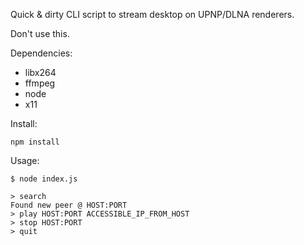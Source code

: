Quick & dirty CLI script to stream desktop on UPNP/DLNA renderers.

Don't use this.

Dependencies:
- libx264
- ffmpeg
- node
- x11

Install:
```
npm install
```

Usage:
```
$ node index.js

> search
Found new peer @ HOST:PORT
> play HOST:PORT ACCESSIBLE_IP_FROM_HOST
> stop HOST:PORT
> quit
```
